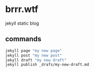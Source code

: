 # brrr.wtf
jekyll static blog


## commands
```bash
jekyll page "my new page"
jekyll post "my new post"
jekyll draft "my new draft"
jekyll publish _drafs/my-new-draft.md
```
